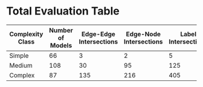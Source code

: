 # Total Evaluation Table


| Complexity Class| Number of Models   | Edge-Edge Intersections  | Edge-Node Intersections   | Label Intersections    | Imprecisions | 
|----------------|---------------------|--------------------------|-------------------------|--------------------|----------------------|
| Simple        | 66                   | 3                        | 2                       |5                   | 0                    |
| Medium        | 108                  | 30                       | 95                      | 125                | 57                   |
| Complex       | 87                   | 135                      | 216                     |405                 | 208                  |
